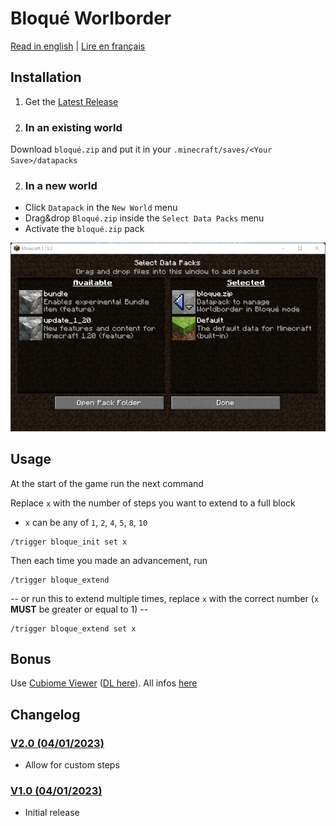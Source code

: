# Bloqué Worlborder

[Read in english](Readme.md) | [Lire en français](Readme.fr.md)

## Installation

1. Get the [Latest Release](https://github.com/FaustVX/Bloque_WB/releases/latest)
2. ### In an existing world
Download `bloqué.zip` and put it in your `.minecraft/saves/<Your Save>/datapacks`

2. ### In a new world
- Click `Datapack` in the `New World` menu
- Drag&drop `Bloqué.zip` inside the `Select Data Packs` menu
- Activate the `bloqué.zip` pack

![New World menu](img/datapack.png)

## Usage

At the start of the game run the next command

Replace `x` with the number of steps you want to extend to a full block
- `x` can be any of `1`, `2`, `4`, `5`, `8`, `10`
```
/trigger bloque_init set x
```

Then each time you made an advancement, run
```
/trigger bloque_extend
```
-- or run this to extend multiple times, replace `x` with the correct number (`x` **MUST** be greater or equal to 1) --
```
/trigger bloque_extend set x
```

## Bonus
Use [Cubiome Viewer](https://github.com/Cubitect/cubiomes-viewer) ([DL here](https://github.com/Cubitect/cubiomes-viewer/releases/latest)). All infos [here](https://gist.github.com/FaustVX/a1f0fa20462c57eb98200b36971b939f?permalink_comment_id=4427332#gistcomment-4427332)

## Changelog
### [V2.0 (04/01/2023)](https://github.com/FaustVX/Bloque_WB_MC/releases/tag/v2)
- Allow for custom steps
### [V1.0 (04/01/2023)](https://github.com/FaustVX/Bloque_WB_MC/releases/tag/v1)
- Initial release
